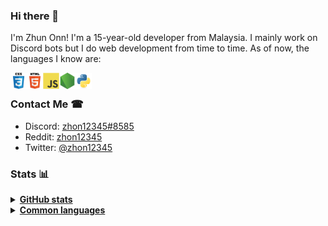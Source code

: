 ### Hi there 👋

I'm Zhun Onn! I'm a 15-year-old developer from Malaysia. I mainly work on Discord bots but I do web development from time to time. As of now, the languages I know are:

<img align="left" alt="CSS" width="26px" src="https://github.com/devicons/devicon/blob/master/icons/css3/css3-original-wordmark.svg" />
<img align="left" alt="HTML" width="26px" src="https://github.com/devicons/devicon/blob/master/icons/html5/html5-original-wordmark.svg" />
<img align="left" alt="JS" width="26px" src="https://github.com/devicons/devicon/blob/master/icons/javascript/javascript-original.svg" />
<img align="left" alt="node.js" width="26px" src="https://github.com/devicons/devicon/blob/master/icons/nodejs/nodejs-original.svg" />
<img align="left" alt="python" width="26px" src="https://github.com/devicons/devicon/blob/master/icons/python/python-original.svg" /> <br>

### Contact Me ☎
- Discord: [zhon12345#8585](https://discord.gg/jMpw3jw)
- Reddit: [zhon12345](https://www.reddit.com/user/zhon12345)
- Twitter: [@zhon12345](https://twitter.com/zhon12345)

### Stats 📊

<details>
<summary><u><b>GitHub stats</b></u></summary>
<a href="https://github.com/zhon12345/">
  <img align="center" src="https://github-readme-stats.vercel.app/api?username=zhon12345&show_icons=true&include_all_commits=true&theme=dark" alt="Github stats" />
</a>
</details>

<details>
<summary><u><b>Common languages</b></u></summary>
<a href="https://github.com/zhon12345/">
  <img align="center" src="https://github-readme-stats.vercel.app/api/top-langs/?username=zhon12345&layout=compact&theme=dark" />
</a>
</details>
